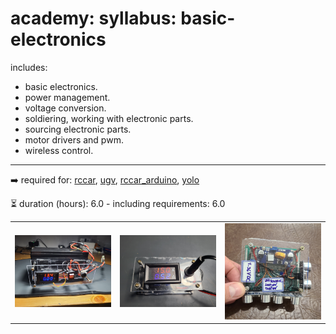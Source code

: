# academy: syllabus: basic-electronics

includes:
- basic electronics.
- power management.
- voltage conversion.
- soldiering, working with electronic parts.
- sourcing electronic parts.
- motor drivers and pwm.
- wireless control.

---


➡️ required for: [rccar](./rccar.md), [ugv](./ugv.md), [rccar_arduino](./rccar_arduino.md), [yolo](./yolo.md)

⏳ duration (hours): 6.0 - including requirements: 6.0

|   |   |   |
| --- | --- | --- |
| [![image](https://github.com/kamangir/assets2/raw/main/battery-bus/20251007_221902.jpg?raw=true)](https://github.com/kamangir/bluer-sbc/blob/main/bluer_sbcdocs/battery-bus.md) | [![image](https://github.com/kamangir/assets2/raw/main/adapter-bus/20251017_222911.jpg?raw=true)](https://github.com/kamangir/bluer-sbc/blob/main/bluer_sbcdocs/adapter-bus.md) | [![image](https://github.com/kamangir/assets2/raw/main/ultrasonic-sensor-tester/00.jpg?raw=true)](https://github.com/kamangir/bluer-sbc/blob/main/bluer_sbcdocs/ultrasonic-sensor-tester.md) |

